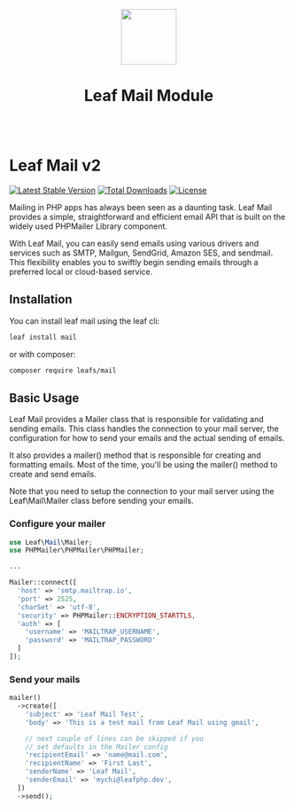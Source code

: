 <!-- markdownlint-disable no-inline-html -->
<p align="center">
  <br><br>
  <img src="https://leafphp.netlify.app/assets/img/leaf3-logo.png" height="100"/>
  <h1 align="center">Leaf Mail Module</h1>
  <br><br>
</p>

# Leaf Mail v2

[![Latest Stable Version](https://poser.pugx.org/leafs/mail/v/stable)](https://packagist.org/packages/leafs/mail)
[![Total Downloads](https://poser.pugx.org/leafs/mail/downloads)](https://packagist.org/packages/leafs/mail)
[![License](https://poser.pugx.org/leafs/mail/license)](https://packagist.org/packages/leafs/mail)

Mailing in PHP apps has always been seen as a daunting task. Leaf Mail provides a simple, straightforward and efficient email API that is built on the widely used PHPMailer Library component.

With Leaf Mail, you can easily send emails using various drivers and services such as SMTP, Mailgun, SendGrid, Amazon SES, and sendmail. This flexibility enables you to swiftly begin sending emails through a preferred local or cloud-based service.

## Installation

You can install leaf mail using the leaf cli:

```bash
leaf install mail
```

or with composer:

```bash
composer require leafs/mail
```

## Basic Usage

Leaf Mail provides a Mailer class that is responsible for validating and sending emails. This class handles the connection to your mail server, the configuration for how to send your emails and the actual sending of emails.

It also provides a mailer() method that is responsible for creating and formatting emails. Most of the time, you'll be using the mailer() method to create and send emails.

Note that you need to setup the connection to your mail server using the Leaf\Mail\Mailer class before sending your emails.

### Configure your mailer

```php
use Leaf\Mail\Mailer;
use PHPMailer\PHPMailer\PHPMailer;

...

Mailer::connect([
  'host' => 'smtp.mailtrap.io',
  'port' => 2525,
  'charSet' => 'utf-8',
  'security' => PHPMailer::ENCRYPTION_STARTTLS,
  'auth' => [
    'username' => 'MAILTRAP_USERNAME',
    'password' => 'MAILTRAP_PASSWORD'
  ]
]);
```

### Send your mails

```php
mailer()
  ->create([
    'subject' => 'Leaf Mail Test',
    'body' => 'This is a test mail from Leaf Mail using gmail',

    // next couple of lines can be skipped if you
    // set defaults in the Mailer config
    'recipientEmail' => 'name@mail.com',
    'recipientName' => 'First Last',
    'senderName' => 'Leaf Mail',
    'senderEmail' => 'mychi@leafphp.dev',
  ])
  ->send();
```
